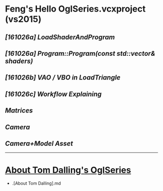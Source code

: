# Feng's Hello OglSeries.vcxproject (vs2015)
## *[161026a] LoadShaderAndProgram*

## *[161026a] Program::Program(const std::vector<Shader>& shaders)*

## *[161026b] VAO / VBO in LoadTriangle*

## *[161026c] Workflow Explaining*

## *Matrices*

## *Camera*

## *Camera+Model Asset*

- - -

# [About Tom Dalling's OglSeries](http://www.tomdalling.com/blog/category/modern-opengl/)
 - .\[About Tom Dalling].md